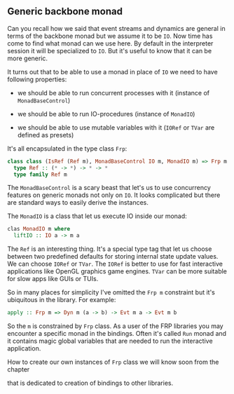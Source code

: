 ## Generic backbone monad

Can you recall how we said that event streams and dynamics are general 
in terms of the backbone monad but we assume it to be `IO`. Now time has come
to find what monad can we use here. By default in the interpreter session 
it will be specialized to `IO`. But it's useful to know that it can be more generic.

It turns out that to be able to use a monad in place of `IO` we need to
have following properties:

* we should be able to run concurrent processes with it (instance of `MonadBaseControl`)

* we should be able to run IO-procedures (instance of `MonadIO`)

* we should be able to use mutable variables with it (`IORef` or `TVar` are defined as presets)

It's all encapsulated in the type class `Frp`:

```haskell
class class (IsRef (Ref m), MonadBaseControl IO m, MonadIO m) => Frp m where
  type Ref :: (* -> *) -> * -> *
  type family Ref m 
```

The `MonadBaseControl` is a scary beast that let's us to use concurrency features
on generic monads not only on `IO`. It looks complicated but there are standard ways
to easily derive the instances. 

The `MonadIO` is a class that let us execute IO inside our monad:

```haskell
clas MonadIO m where
  liftIO :: IO a -> m a
```

The `Ref` is an interesting thing. It's a special type tag that
let us choose between two predefined defaults for storing internal state
update values. We can choose `IORef` or `TVar`. The `IORef` is better to use for 
fast interactive applications like OpenGL graphics game engines. `TVar` can be
more suitable for slow apps like GUIs or TUIs. 

So in many places for simplicity I've omitted the `Frp m` constraint
but it's ubiquitous in the library. For example:

```haskell
apply :: Frp m => Dyn m (a -> b) -> Evt m a -> Evt m b
```

So the `m` is constrained by `Frp` class.
As a user of the FRP libraries you may encounter a specific monad
in the bindings. Often it's called `Run` monad and it contains magic global variables
that are needed to run the interactive application.  

How to create our own instances of `Frp` class we will know soon from the chapter

that is dedicated to creation of bindings to other libraries.


